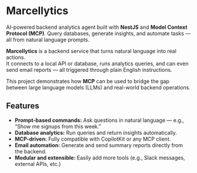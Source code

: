 # Marcellytics
 AI-powered backend analytics agent built with **NestJS** and **Model Context Protocol (MCP)**. Query databases, generate insights, and automate tasks — all from natural language prompts.

**Marcellytics** is a backend service that turns natural language into real actions.  
It connects to a local API or database, runs analytics queries, and can even send email reports — all triggered through plain English instructions.

This project demonstrates how **MCP** can be used to bridge the gap between large language models (LLMs) and real-world backend operations.

## Features

-  **Prompt-based commands:** Ask questions in natural language — e.g., “Show me signups from this week.”
-  **Database analytics:** Run queries and return insights automatically.
-  **MCP-driven:** Fully compatible with CopilotKit or any MCP client.
-  **Email automation:** Generate and send summary reports directly from the backend.
-  **Modular and extensible:** Easily add more tools (e.g., Slack messages, external APIs, etc.)
